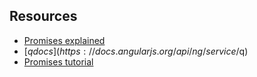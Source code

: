 ## Resources

* [Promises explained](http://andyshora.com/promises-angularjs-explained-as-cartoon.html)
* [$q docs](https://docs.angularjs.org/api/ng/service/$q)
* [Promises tutorial](https://developers.google.com/web/fundamentals/getting-started/primers/promises)
